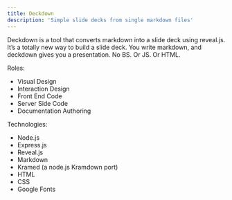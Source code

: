 ```yaml
---
title: Deckdown
description: 'Simple slide decks from single markdown files'
---
```


Deckdown is a tool that converts markdown into a slide deck using reveal.js. It’s a totally new way to build a slide deck. You write markdown, and deckdown gives you a presentation. No BS. Or JS. Or HTML.


Roles:

- Visual Design
- Interaction Design
- Front End Code
- Server Side Code
- Documentation Authoring

Technologies:

- Node.js
- Express.js
- Reveal.js
- Markdown
- Kramed (a node.js Kramdown port)
- HTML
- CSS
- Google Fonts
